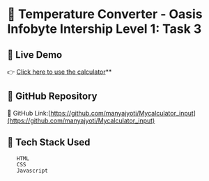 # 🧮 Temperature Converter - Oasis Infobyte Intership Level 1: Task 3


## 🚀 Live Demo

👉 [Click here to use the calculator](https://manyajyoti.github.io/Mycalculator_input/)**

## 📁 GitHub Repository

🔗 GitHub Link:[https://github.com/manyajyoti/Mycalculator_input](https://github.com/manyajyoti/Mycalculator_input)


## 🧩 Tech Stack Used

       HTML
       CSS
       Javascript


